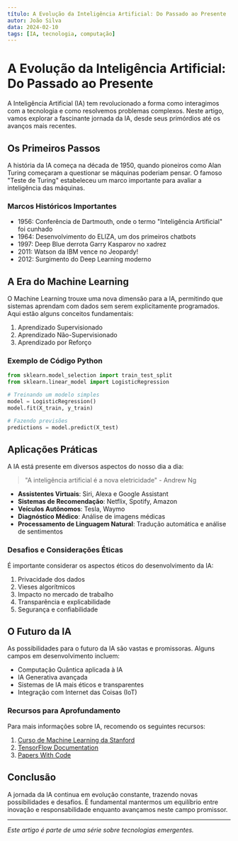 ```yaml
---
título: A Evolução da Inteligência Artificial: Do Passado ao Presente
autor: João Silva
data: 2024-02-10
tags: [IA, tecnologia, computação]
---
```


# A Evolução da Inteligência Artificial: Do Passado ao Presente

A Inteligência Artificial (IA) tem revolucionado a forma como interagimos com a tecnologia e como resolvemos problemas complexos. Neste artigo, vamos explorar a fascinante jornada da IA, desde seus primórdios até os avanços mais recentes.

## Os Primeiros Passos

A história da IA começa na década de 1950, quando pioneiros como Alan Turing começaram a questionar se máquinas poderiam pensar. O famoso "Teste de Turing" estabeleceu um marco importante para avaliar a inteligência das máquinas.

### Marcos Históricos Importantes

* 1956: Conferência de Dartmouth, onde o termo "Inteligência Artificial" foi cunhado
* 1964: Desenvolvimento do ELIZA, um dos primeiros chatbots
* 1997: Deep Blue derrota Garry Kasparov no xadrez
* 2011: Watson da IBM vence no Jeopardy!
* 2012: Surgimento do Deep Learning moderno

## A Era do Machine Learning

O Machine Learning trouxe uma nova dimensão para a IA, permitindo que sistemas aprendam com dados sem serem explicitamente programados. Aqui estão alguns conceitos fundamentais:

1. Aprendizado Supervisionado
2. Aprendizado Não-Supervisionado
3. Aprendizado por Reforço

### Exemplo de Código Python

```python
from sklearn.model_selection import train_test_split
from sklearn.linear_model import LogisticRegression

# Treinando um modelo simples
model = LogisticRegression()
model.fit(X_train, y_train)

# Fazendo previsões
predictions = model.predict(X_test)
```

## Aplicações Práticas

A IA está presente em diversos aspectos do nosso dia a dia:

> "A inteligência artificial é a nova eletricidade" - Andrew Ng

* **Assistentes Virtuais**: Siri, Alexa e Google Assistant
* **Sistemas de Recomendação**: Netflix, Spotify, Amazon
* **Veículos Autônomos**: Tesla, Waymo
* **Diagnóstico Médico**: Análise de imagens médicas
* **Processamento de Linguagem Natural**: Tradução automática e análise de sentimentos

### Desafios e Considerações Éticas

É importante considerar os aspectos éticos do desenvolvimento da IA:

1. Privacidade dos dados
2. Vieses algorítmicos
3. Impacto no mercado de trabalho
4. Transparência e explicabilidade
5. Segurança e confiabilidade

## O Futuro da IA

As possibilidades para o futuro da IA são vastas e promissoras. Alguns campos em desenvolvimento incluem:

* Computação Quântica aplicada à IA
* IA Generativa avançada
* Sistemas de IA mais éticos e transparentes
* Integração com Internet das Coisas (IoT)

### Recursos para Aprofundamento

Para mais informações sobre IA, recomendo os seguintes recursos:

1. [Curso de Machine Learning da Stanford](https://www.coursera.org/learn/machine-learning)
2. [TensorFlow Documentation](https://www.tensorflow.org/)
3. [Papers With Code](https://paperswithcode.com/)

## Conclusão

A jornada da IA continua em evolução constante, trazendo novas possibilidades e desafios. É fundamental mantermos um equilíbrio entre inovação e responsabilidade enquanto avançamos neste campo promissor.

---

*Este artigo é parte de uma série sobre tecnologias emergentes.*